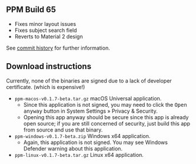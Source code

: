 ## PPM Build 65

- Fixes minor layout issues
- Fixes subject search field
- Reverts to Material 2 design

See [commit history](https://github.com/SCIEDEV/PastPaperMaster/commits/main) for further information.

## Download instructions

Currently, none of the binaries are signed due to a lack of developer certificate. (which is expensive!)

- `ppm-macos-v0.1.7-beta.tar.gz` macOS Universal application.
  - Since this application is not signed, you may need to click the <kbd>Open anyway</kbd> button in System Settings » Privacy & Security.
  - Opening this app anyway should be secure since this app is already open source; if you are still concerned of security, just build this app from source and use that binary.
- `ppm-windows-v0.1.7-beta.zip` Windows x64 application.
  - Again, this application is not signed. You may see Windows Defender warning about this application.
- `ppm-linux-v0.1.7-beta.tar.gz` Linux x64 application.
